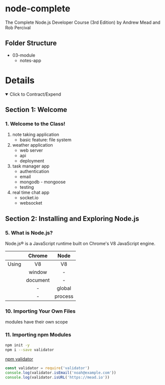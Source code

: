 # node-complete

The Complete Node.js Developer Course (3rd Edition) by Andrew Mead and Rob Percival

## Folder Structure

- 03-module
  - notes-app

# Details

<details open> 
  <summary>Click to Contract/Expend</summary>

## Section 1: Welcome

### 1. Welcome to the Class!

1. note taking application
   - basic feature: file system
2. weather application
   - web server
   - api
   - deployment
3. task manager app
   - authentication
   - email
   - mongodb - mongoose
   - testing
4. real time chat app
   - socket.io
   - websocket

## Section 2: Installing and Exploring Node.js

### 5. What is Node.js?

Node.js® is a JavaScript runtime built on Chrome's V8 JavaScript engine.

|       |  Chrome  |  Node   |
| :---: | :------: | :-----: |
| Using |    V8    |   V8    |
|       |  window  |    -    |
|       | document |    -    |
|       |    -     | global  |
|       |    -     | process |

### 10. Importing Your Own Files

modules have their own scope

### 11. Importing npm Modules

```sh
npm init -y
npm i --save validator
```

[npm validator](https://www.npmjs.com/package/validator)

```js
const validator = require('validator')
console.log(validator.isEmail('noah@example.com'))
console.log(validator.isURL('https://mead.io'))
```

</details>
